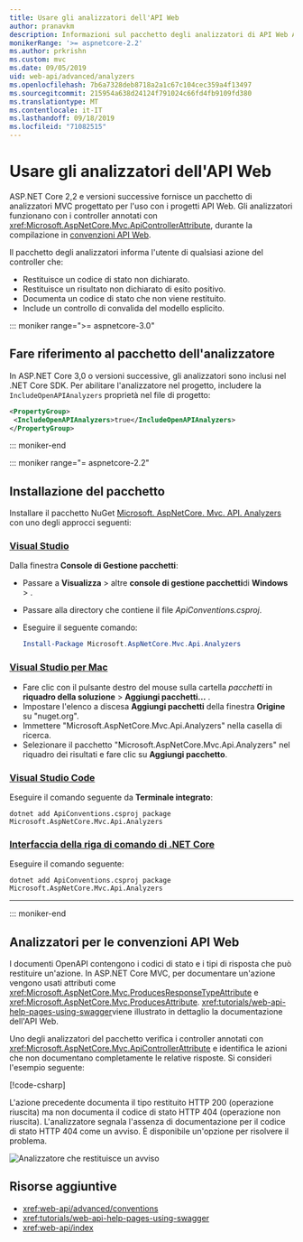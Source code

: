 ```yaml
---
title: Usare gli analizzatori dell'API Web
author: pranavkm
description: Informazioni sul pacchetto degli analizzatori di API Web ASP.NET Core MVC.
monikerRange: '>= aspnetcore-2.2'
ms.author: prkrishn
ms.custom: mvc
ms.date: 09/05/2019
uid: web-api/advanced/analyzers
ms.openlocfilehash: 7b6a7328deb8718a2a1c67c104cec359a4f13497
ms.sourcegitcommit: 215954a638d24124f791024c66fd4fb9109fd380
ms.translationtype: MT
ms.contentlocale: it-IT
ms.lasthandoff: 09/18/2019
ms.locfileid: "71082515"
---
```

# <a name="use-web-api-analyzers"></a>Usare gli analizzatori dell'API Web

ASP.NET Core 2,2 e versioni successive fornisce un pacchetto di analizzatori MVC progettato per l'uso con i progetti API Web. Gli analizzatori funzionano con i controller annotati con <xref:Microsoft.AspNetCore.Mvc.ApiControllerAttribute>, durante la compilazione in [convenzioni API Web](xref:web-api/advanced/conventions).

Il pacchetto degli analizzatori informa l'utente di qualsiasi azione del controller che:

* Restituisce un codice di stato non dichiarato.
* Restituisce un risultato non dichiarato di esito positivo.
* Documenta un codice di stato che non viene restituito.
* Include un controllo di convalida del modello esplicito.

::: moniker range=">= aspnetcore-3.0"

## <a name="reference-the-analyzer-package"></a>Fare riferimento al pacchetto dell'analizzatore

In ASP.NET Core 3,0 o versioni successive, gli analizzatori sono inclusi nel .NET Core SDK. Per abilitare l'analizzatore nel progetto, includere la `IncludeOpenAPIAnalyzers` proprietà nel file di progetto:

```xml
<PropertyGroup>
 <IncludeOpenAPIAnalyzers>true</IncludeOpenAPIAnalyzers>
</PropertyGroup>
```

::: moniker-end

::: moniker range="= aspnetcore-2.2"

## <a name="package-installation"></a>Installazione del pacchetto

Installare il pacchetto NuGet [Microsoft. AspNetCore. Mvc. API. Analyzers](https://www.nuget.org/packages/Microsoft.AspNetCore.Mvc.Api.Analyzers) con uno degli approcci seguenti:

### <a name="visual-studiotabvisual-studio"></a>[Visual Studio](#tab/visual-studio)

Dalla finestra **Console di Gestione pacchetti**:
  * Passare a **Visualizza** > altre **console di gestione pacchetti**di **Windows** > .
  * Passare alla directory che contiene il file *ApiConventions.csproj*.
  * Eseguire il seguente comando:

    ```powershell
    Install-Package Microsoft.AspNetCore.Mvc.Api.Analyzers
    ```

### <a name="visual-studio-for-mactabvisual-studio-mac"></a>[Visual Studio per Mac](#tab/visual-studio-mac)

* Fare clic con il pulsante destro del mouse sulla cartella *pacchetti* in **riquadro della soluzione** > **Aggiungi pacchetti...** .
* Impostare l'elenco a discesa **Aggiungi pacchetti** della finestra **Origine** su "nuget.org".
* Immettere "Microsoft.AspNetCore.Mvc.Api.Analyzers" nella casella di ricerca.
* Selezionare il pacchetto "Microsoft.AspNetCore.Mvc.Api.Analyzers" nel riquadro dei risultati e fare clic su **Aggiungi pacchetto**.

### <a name="visual-studio-codetabvisual-studio-code"></a>[Visual Studio Code](#tab/visual-studio-code)

Eseguire il comando seguente da **Terminale integrato**:

```dotnetcli
dotnet add ApiConventions.csproj package Microsoft.AspNetCore.Mvc.Api.Analyzers
```

### <a name="net-core-clitabnetcore-cli"></a>[Interfaccia della riga di comando di .NET Core](#tab/netcore-cli)

Eseguire il comando seguente:

```dotnetcli
dotnet add ApiConventions.csproj package Microsoft.AspNetCore.Mvc.Api.Analyzers
```

---

::: moniker-end

## <a name="analyzers-for-web-api-conventions"></a>Analizzatori per le convenzioni API Web

I documenti OpenAPI contengono i codici di stato e i tipi di risposta che può restituire un'azione. In ASP.NET Core MVC, per documentare un'azione vengono usati attributi come <xref:Microsoft.AspNetCore.Mvc.ProducesResponseTypeAttribute> e <xref:Microsoft.AspNetCore.Mvc.ProducesAttribute>. <xref:tutorials/web-api-help-pages-using-swagger>viene illustrato in dettaglio la documentazione dell'API Web.

Uno degli analizzatori del pacchetto verifica i controller annotati con <xref:Microsoft.AspNetCore.Mvc.ApiControllerAttribute> e identifica le azioni che non documentano completamente le relative risposte. Si consideri l'esempio seguente:

[!code-csharp[](conventions/sample/Controllers/ContactsController.cs?name=missing404docs&highlight=10)]

L'azione precedente documenta il tipo restituito HTTP 200 (operazione riuscita) ma non documenta il codice di stato HTTP 404 (operazione non riuscita). L'analizzatore segnala l'assenza di documentazione per il codice di stato HTTP 404 come un avviso. È disponibile un'opzione per risolvere il problema.

![Analizzatore che restituisce un avviso](conventions/_static/Analyzer.gif)

## <a name="additional-resources"></a>Risorse aggiuntive

* <xref:web-api/advanced/conventions>
* <xref:tutorials/web-api-help-pages-using-swagger>
* <xref:web-api/index>
